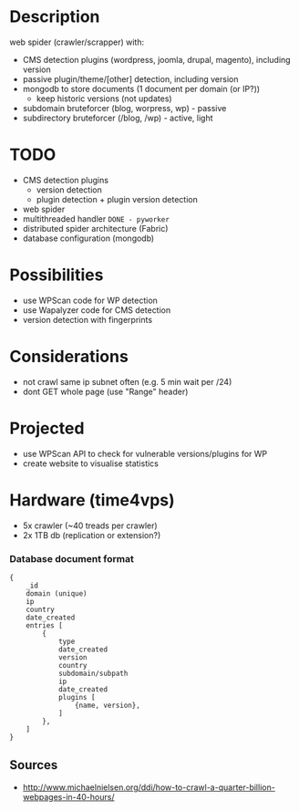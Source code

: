 # Description
web spider (crawler/scrapper) with:
- CMS detection plugins (wordpress, joomla, drupal, magento), including version
- passive plugin/theme/[other] detection, including version
- mongodb to store documents (1 document per domain (or IP?))
    - keep historic versions (not updates)
- subdomain bruteforcer (blog, worpress, wp) - passive
- subdirectory bruteforcer (/blog, /wp) - active, light

# TODO
- CMS detection plugins
	- version detection
	- plugin detection + plugin version detection
- web spider
- multithreaded handler `DONE - pyworker`
- distributed spider architecture (Fabric)
- database configuration (mongodb)

# Possibilities
- use WPScan code for WP detection
- use Wapalyzer code for CMS detection
- version detection with fingerprints

# Considerations
- not crawl same ip subnet often (e.g. 5 min wait per /24)
- dont GET whole page (use "Range" header)

# Projected
- use WPScan API to check for vulnerable versions/plugins for WP
- create website to visualise statistics

# Hardware (time4vps)
- 5x crawler (~40 treads per crawler)
- 2x 1TB db (replication or extension?)

### Database document format
```
{
	_id
	domain (unique)
	ip
	country
	date_created
	entries [
		{
			type
			date_created
			version
			country
			subdomain/subpath
			ip
			date_created
			plugins [
				{name, version},
			]
		},
	]
}
```

## Sources
- http://www.michaelnielsen.org/ddi/how-to-crawl-a-quarter-billion-webpages-in-40-hours/

